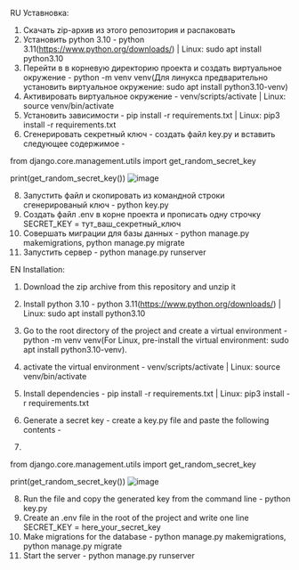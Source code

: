 RU
Уставновка:
1. Скачать zip-архив из этого репозитория и распаковать
2. Установить python 3.10 - python 3.11(https://www.python.org/downloads/) | Linux: sudo apt install python3.10
3. Перейти в в корневую директорию проекта и создать виртуальное окружение - python -m venv venv(Для линукса предварительно установить виртуальное окружение: sudo apt install python3.10-venv)
4. Активировать виртуальное окружение -  venv/scripts/activate | Linux: source venv/bin/activate
5. Установить зависимости - pip install -r requirements.txt | Linux: pip3 install -r requirements.txt
6. Сгенерировать секретный ключ - создать файл key.py и вставить следующее содержимое -

from django.core.management.utils import get_random_secret_key

print(get_random_secret_key())
![image](https://github.com/pappper1/WebBusSchedule/assets/120128585/f3c2e8fe-ef24-4313-80ea-374e14f35615)


8. Запустить файл и скопировать из командной строки сгенерированый ключ - python key.py
9. Создать файл .env в корне проекта и прописать одну строчку SECRET_KEY = тут_ваш_секретный_ключ
10. Совершать миграции для базы данных - python manage.py makemigrations, python manage.py migrate
11. Запустить сервер - python manage.py runserver

EN
Installation:
1. Download the zip archive from this repository and unzip it
2. Install python 3.10 - python 3.11(https://www.python.org/downloads/) | Linux: sudo apt install python3.10
3. Go to the root directory of the project and create a virtual environment - python -m venv venv(For Linux, pre-install the virtual environment: sudo apt install python3.10-venv).
4. activate the virtual environment - venv/scripts/activate | Linux: source venv/bin/activate
5. Install dependencies - pip install -r requirements.txt | Linux: pip3 install -r requirements.txt
6. Generate a secret key - create a key.py file and paste the following contents -

7. 
from django.core.management.utils import get_random_secret_key

print(get_random_secret_key())
![image](https://github.com/pappper1/WebBusSchedule/assets/120128585/e10f5a46-54de-4ef1-80e3-f17e8edb3e1f)


8. Run the file and copy the generated key from the command line - python key.py
9. Create an .env file in the root of the project and write one line SECRET_KEY = here_your_secret_key
10. Make migrations for the database - python manage.py makemigrations, python manage.py migrate
11. Start the server - python manage.py runserver

